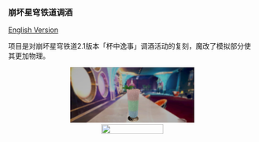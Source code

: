 ### 崩坏星穹铁道调酒

[English Version](README.md)

项目是对崩坏星穹铁道2.1版本「杯中逸事」调酒活动的复刻，魔改了模拟部分使其更加物理。

<div align=center>
<img src="show.png" width = "50%" height = "50%" />
</div> 

<div align=center>
<img src="show.gif" width = "50%" height = "50%" />
</div> 